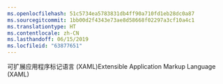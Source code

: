 ```yaml
---
ms.openlocfilehash: 51c5734ea5783831db4ff90a710fd1eb28dc0a87
ms.sourcegitcommit: 1bb00d2f4343e73ae8d58668f02297a3cf10a4c1
ms.translationtype: HT
ms.contentlocale: zh-CN
ms.lasthandoff: 06/15/2019
ms.locfileid: "63877651"
---
```

<span data-ttu-id="ce133-101">可扩展应用程序标记语言 (XAML)</span><span class="sxs-lookup"><span data-stu-id="ce133-101">Extensible Application Markup Language (XAML)</span></span>